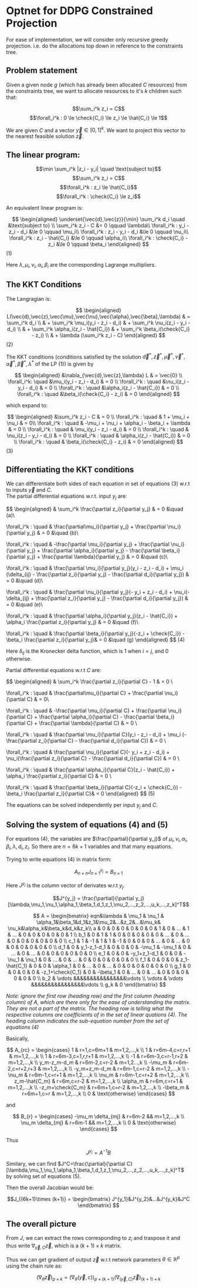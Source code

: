 Optnet for DDPG Constrained Projection
=======================================

For ease of implementation, we will consider only recursive greedy projection. i.e. do the allocations top down in reference to the constraints tree.

Problem statement
-----------------
Given a given node $g$ (which has already been allocated $C$ resources) from the constraints tree, we want to allocate resources to it's $k$ children such that:

$$\sum_i^k z_i = C$$
$$\forall_i^k : 0 \le \check{C_i} \le z_i \le \hat{C_i} \le 1$$

We are given $C$ and a vector $\vec{y} \in [0, 1]^k$. We want to project this vector to the nearest feasible solution $\vec{z}$.

The linear program:
-------------------

$$\min \sum_i^k |z_i - y_i| \quad \text{subject to}$$
$$\sum_i^k z_i = C$$
$$\forall_i^k : z_i \le \hat{C_i}$$
$$\forall_i^k : \check{C_i} \le z_i$$

An equivalent linear program is:

$$
\begin{aligned}
\underset{\vec{d},\vec{z}}{\min} \sum_i^k d_i \quad &\text{subject to} \\
\sum_i^k z_i - C &= 0                   \qquad \lambda\\
\forall_i^k : y_i - z_i - d_i &\le 0      \qquad \mu_i\\
\forall_i^k : z_i - y_i - d_i &\le 0      \qquad \nu_i\\
\forall_i^k : z_i - \hat{C_i} &\le 0      \qquad \alpha_i\\
\forall_i^k : \check{C_i} - z_i &\le 0    \qquad \beta_i
\end{aligned}
$$ (1)

Here $\lambda,\mu_i,\nu_i,\alpha_i,\beta_i$ are the corresponding Lagrange multipliers.

The KKT Conditions
------------------

The Langragian is:

$$
\begin{aligned}
L(\vec{d},\vec{z},\vec{\mu},\vec{\nu},\vec{\alpha},\vec{\beta},\lambda) & = \sum_i^k d_i \\
& + \sum_i^k \mu_i(y_i - z_i - d_i) & + \sum_i^k \nu_i(z_i - y_i - d_i) \\
& + \sum_i^k \alpha_i(z_i - \hat{C_i}) & + \sum_i^k \beta_i(\check{C_i} - z_i) \\
& + \lambda (\sum_i^k z_i - C)
\end{aligned}
$$ (2)

The KKT conditions (conditions satisfied by the solution $\vec{d}^*, \vec{z}^*, \vec{\mu}^*, \vec{\nu}^*, \vec{\alpha}^*, \vec{\beta}^*, \lambda^*$ of the LP (1)) is given by

$$
\begin{aligned}
&\nabla_{\vec{d},\vec{z},\lambda} L & = \vec{0} \\
\forall_i^k: \quad &\mu_i(y_i - z_i - d_i) & = 0 \\
\forall_i^k : \quad &\nu_i(z_i - y_i - d_i) & = 0 \\
\forall_i^k : \quad &\alpha_i(z_i - \hat{C_i}) & = 0 \\
\forall_i^k : \quad &\beta_i(\check{C_i} - z_i) & = 0
\end{aligned}
$$

which expand to:

$$
\begin{aligned}
&\sum_i^k z_i - C & = 0 \\
\forall_i^k : \quad & 1 + \mu_i + \nu_i & = 0\\
\forall_i^k : \quad & -\mu_i + \nu_i + \alpha_i - \beta_i + \lambda & = 0 \\
\forall_i^k : \quad & \mu_i(y_i - z_i - d_i) & = 0 \\
\forall_i^k : \quad & \nu_i(z_i - y_i - d_i) & = 0 \\
\forall_i^k : \quad & \alpha_i(z_i - \hat{C_i}) & = 0 \\
\forall_i^k : \quad & \beta_i(\check{C_i} - z_i) & = 0
\end{aligned}
$$ (3)


Differentiating the KKT conditions
----------------------------------
We can differentiate both sides of each equation in set of equations (3) w.r.t to inputs $\vec{y}$ and $C$.  
The partial differential equations w.r.t. input $y_j$ are:

$$
\begin{aligned}
& \sum_i^k \frac{\partial z_i}{\partial y_j} & = 0 &\quad (a)\\

\forall_i^k : \quad & \frac{\partial\mu_i}{\partial y_j} + \frac{\partial \nu_i}{\partial y_j} & = 0 &\quad (b)\\

\forall_i^k : \quad & -\frac{\partial \mu_i}{\partial y_j} + \frac{\partial \nu_i}{\partial y_j} + \frac{\partial \alpha_i}{\partial y_j} - \frac{\partial \beta_i}{\partial y_j} + \frac{\partial \lambda}{\partial y_j} & = 0 &\quad (c)\\

\forall_i^k : \quad & \frac{\partial \mu_i}{\partial y_j}(y_i - z_i - d_i) + \mu_i (\delta_{ij} - \frac{\partial z_i}{\partial y_j} - \frac{\partial d_i}{\partial y_j}) & = 0 &\quad (d)\\

\forall_i^k : \quad & \frac{\partial \nu_i}{\partial y_j}(- y_i + z_i - d_i) + \nu_i(-\delta_{ij} + \frac{\partial z_i}{\partial y_j} - \frac{\partial d_i}{\partial y_j}) & = 0 &\quad (e)\\

\forall_i^k : \quad & \frac{\partial \alpha_i}{\partial y_j}(z_i - \hat{C_i}) + \alpha_i \frac{\partial z_i}{\partial y_j} & = 0 &\quad (f)\\

\forall_i^k : \quad & \frac{\partial \beta_i}{\partial y_j}(-z_i + \check{C_i}) - \beta_i \frac{\partial z_i}{\partial y_j}& = 0 &\quad (g)
\end{aligned}
$$ (4)

Here $\delta_{ij}$ is the Kronecker delta function, which is $1$ when $i=j$, and $0$ otherwise.

Partial differential equations w.r.t $C$ are:

$$
\begin{aligned}
& \sum_i^k \frac{\partial z_i}{\partial C} - 1 & = 0 \\

\forall_i^k : \quad & \frac{\partial\mu_i}{\partial C} + \frac{\partial \nu_i}{\partial C} & = 0\\

\forall_i^k : \quad & -\frac{\partial \mu_i}{\partial C} + \frac{\partial \nu_i}{\partial C} + \frac{\partial \alpha_i}{\partial C} - \frac{\partial \beta_i}{\partial C} + \frac{\partial \lambda}{\partial C} & = 0 \\

\forall_i^k : \quad & \frac{\partial \mu_i}{\partial C}(y_i - z_i - d_i) + \mu_i (- \frac{\partial z_i}{\partial C} - \frac{\partial d_i}{\partial C}) & = 0 \\

\forall_i^k : \quad & \frac{\partial \nu_i}{\partial C}(- y_i + z_i - d_i) + \nu_i(\frac{\partial z_i}{\partial C} - \frac{\partial d_i}{\partial C}) & = 0 \\

\forall_i^k : \quad & \frac{\partial \alpha_i}{\partial C}(z_i - \hat{C_i}) + \alpha_i \frac{\partial z_i}{\partial C} & = 0 \\

\forall_i^k : \quad & \frac{\partial \beta_i}{\partial C}(-z_i + \check{C_i}) - \beta_i \frac{\partial z_i}{\partial C}& = 0
\end{aligned}
$$ (5)

The equations can be solved independently per input $y_j$ and $C$.

Solving the system of equations (4) and (5)
-------------------------------------------

For equations (4), the variables are $\frac{\partial}{\partial y_j}$ of $\mu_i,\nu_i,\alpha_i,\beta_i,\lambda,d_i,z_i$. So there are $n=6k + 1$ variables and that many equations.

Trying to write equations (4) in matrix form:

$$A_{n \times n}J_{n \times 1}^{y_j} = B_{n \times 1}$$

Here $J^{y_j}$ is the column vector of derivates w.r.t $y_j$.

$$J^{y_j} = \frac{\partial}{\partial y_j}[\lambda,\mu_1,\nu_1,\alpha_1,\beta_1,d_1,z_1,\mu_2,...,z_2,...,u_k,...,z_k]^T$$

$$
A =
\begin{bmatrix}
eqn&\lambda & \mu_1 & \nu_1 & \alpha_1&\beta_1&d_1&z_1&\mu_2&...&z_2&...&\mu_k& \nu_k&\alpha_k&\beta_k&d_k&z_k\\
  a & 0 & 0 &  0 & 0 & 0 &  0 & 1 & 0 & ... & 1 & ... & 0 & 0 & 0 & 0 & 0 & 1 \\
b_1 & 0 &  1 & 1 & 0 &  0 & 0 & 0 & 0 & ... & 0 & ... & 0 & 0 & 0 & 0 & 0 & 0 \\
c_1 & 1 & -1 & 1 & 1 & -1 & 0 & 0 & 0 & ... & 0 & ... & 0 & 0 & 0 & 0 & 0 & 0 \\
d_1 & 0 & y_1-z_1-d_1 & 0 & 0 & 0 & -\mu_1 & -\mu_1 & 0 & ... & 0 & ... & 0 & 0 & 0 & 0 & 0 & 0 \\
e_1 & 0 & 0 & -y_1+z_1-d_1 & 0 & 0 & -\nu_1 & \nu_1 & 0 & ... & 0 & ... & 0 & 0 & 0 & 0 & 0 & 0 \\
f_1 & 0 & 0 & 0 & z_1-\hat{C_1} & 0 & 0 & \alpha_1 & 0 & ... & 0 & ... & 0 & 0 & 0 & 0 & 0 & 0 \\
g_1 & 0 & 0 & 0 & 0 & -z_1+\check{C_1} & 0 & -\beta_1 & 0 & ... & 0 & ... & 0 & 0 & 0 & 0 & 0 & 0 \\
b_2 & \vdots &&&&&&&&&&&&&&&&\vdots \\
\vdots & \vdots &&&&&&&&&&&&&&&&\vdots \\
g_k & 0 
\end{bmatrix}
$$

*Note: ignore the first row (heading row) and the first column (heading column) of $A$, which are there only for the ease of understanding the matrix. They are not a part of the matrix.*
*The heading row is telling what the respective columns are coefficients of in the set of linear quations (4).*
*The heading column indicates the sub-equation number from the set of equations (4)*

Basically,

$$
A_{rc} = \begin{cases}
1 & r=1,c=6m+1 & m=1,2,...,k \\
1 & r=6m-4,c=r,r+1 & m=1,2,...,k \\
1 & r=6m-3,c=1,r,r+1 & m=1,2,...,k \\
-1 & r=6m-3,c=r-1,r+2 & m=1,2,...,k \\
y_m-z_m-d_m & r=6m-2,c=r-2 & m=1,2...,k \\
-\mu_m & r=6m-2,c=r+2,r+3 & m=1,2,...,k \\
-y_m+z_m-d_m & r=6m-1,c=r-2 & m=1,2,...,k \\
-\nu_m & r=6m-1,c=r+1 & m=1,2,...,k \\
\nu_m & r=6m-1,c=r+2 & m=1,2,...,k \\
z_m-\hat{C_m} & r=6m,c=r-2 & m=1,2,...,k \\
\alpha_m & r=6m,c=r+1 & m=1,2,...,k \\
-z_m+\check{C_m} & r=6m+1,c=r-2 & m=1,2,...,k \\
-\beta_m & r=6m+1,c=r & m=1,2,...,k \\
0 & \text{otherwise}
\end{cases}
$$

and

$$
B_{r} = \begin{cases}
-\mu_m \delta_{mj}  & r=6m-2 && m=1,2,...,k \\
\nu_m \delta_{mj}   & r=6m-1 && m=1,2,...,k \\
0 & \text{otherwise}
\end{cases}
$$

Thus 

$$J^{y_j} = A^{-1}B$$

Similary, we can find $J^C=\frac{\partial}{\partial C}[\lambda,\mu_1,\nu_1,\alpha_1,\beta_1,d_1,z_1,\mu_2,...,z_2,...,u_k,...,z_k]^T$ by solving set of equations (5).

Then the overall Jacobian would be:

$$J_{(6k+1)\times (k+1)} = \begin{bmatrix}
J^{y_1}&J^{y_2}&...&J^{y_k}&J^C
\end{bmatrix}
$$

The overall picture
-------------------

From $J$, we can extract the rows corresponding to $z_i$ and traspose it and thus write $\nabla_{\vec{y},C}{\vec{z}}$, which is a $(k+1) \times k$ matrix.

Thus we can get gradient of output $\vec{z}$ w.r.t network parameters $\theta \in \mathbb{R}^p$ using the chain rule as:

$$(\nabla_{\theta}\vec{z})_{p \times k} = (\nabla_{\theta}(\vec{y},c))_{p \times (k+1)} (\nabla_{(\vec{y},C)}\vec{z})_{(k+1) \times k}$$